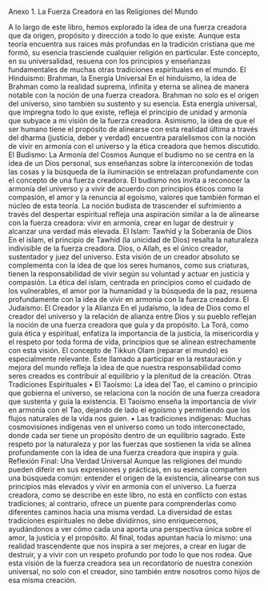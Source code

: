 Anexo 1. La Fuerza Creadora en las Religiones del Mundo
 

A lo largo de este libro, hemos explorado la idea de una fuerza creadora que da origen, propósito y dirección a todo lo que existe. Aunque esta teoría encuentra sus raíces más profundas en la tradición cristiana que me formó, su esencia trasciende cualquier religión en particular. Este concepto, en su universalidad, resuena con los principios y enseñanzas fundamentales de muchas otras tradiciones espirituales en el mundo.
El Hinduismo: Brahman, la Energía Universal
En el hinduismo, la idea de Brahman como la realidad suprema, infinita y eterna se alinea de manera notable con la noción de una fuerza creadora. Brahman no solo es el origen del universo, sino también su sustento y su esencia. Esta energía universal, que impregna todo lo que existe, refleja el principio de unidad y armonía que subyace a mi visión de la fuerza creadora.
Asimismo, la idea de que el ser humano tiene el propósito de alinearse con esta realidad última a través del dharma (justicia, deber y verdad) encuentra paralelismos con la noción de vivir en armonía con el universo y la ética creadora que hemos discutido.
El Budismo: La Armonía del Cosmos
Aunque el budismo no se centra en la idea de un Dios personal, sus enseñanzas sobre la interconexión de todas las cosas y la búsqueda de la iluminación se entrelazan profundamente con el concepto de una fuerza creadora. El budismo nos invita a reconocer la armonía del universo y a vivir de acuerdo con principios éticos como la compasión, el amor y la renuncia al egoísmo, valores que también forman el núcleo de esta teoría.
La noción budista de trascender el sufrimiento a través del despertar espiritual refleja una aspiración similar a la de alinearse con la fuerza creadora: vivir en armonía, crear en lugar de destruir y alcanzar una verdad más elevada.
El Islam: Tawhid y la Soberanía de Dios
En el islam, el principio de Tawhid (la unicidad de Dios) resalta la naturaleza indivisible de la fuerza creadora. Dios, o Allah, es el único creador, sustentador y juez del universo. Esta visión de un creador absoluto se complementa con la idea de que los seres humanos, como sus criaturas, tienen la responsabilidad de vivir según su voluntad y actuar en justicia y compasión.
La ética del islam, centrada en principios como el cuidado de los vulnerables, el amor por la humanidad y la búsqueda de la paz, resuena profundamente con la idea de vivir en armonía con la fuerza creadora.
El Judaísmo: El Creador y la Alianza
En el judaísmo, la idea de Dios como el creador del universo y la relación de alianza entre Dios y su pueblo reflejan la noción de una fuerza creadora que guía y da propósito. La Torá, como guía ética y espiritual, enfatiza la importancia de la justicia, la misericordia y el respeto por toda forma de vida, principios que se alinean estrechamente con esta visión.
El concepto de Tikkun Olam (reparar el mundo) es especialmente relevante. Este llamado a participar en la restauración y mejora del mundo refleja la idea de que nuestra responsabilidad como seres creados es contribuir al equilibrio y la plenitud de la creación.
Otras Tradiciones Espirituales
•	El Taoísmo: La idea del Tao, el camino o principio que gobierna el universo, se relaciona con la noción de una fuerza creadora que sustenta y guía la existencia. El Taoísmo enseña la importancia de vivir en armonía con el Tao, dejando de lado el egoísmo y permitiendo que los flujos naturales de la vida nos guíen.
•	Las tradiciones indígenas: Muchas cosmovisiones indígenas ven el universo como un todo interconectado, donde cada ser tiene un propósito dentro de un equilibrio sagrado. Este respeto por la naturaleza y por las fuerzas que sostienen la vida se alinea profundamente con la idea de una fuerza creadora que inspira y guía.
Reflexión Final: Una Verdad Universal
Aunque las religiones del mundo pueden diferir en sus expresiones y prácticas, en su esencia comparten una búsqueda común: entender el origen de la existencia, alinearse con sus principios más elevados y vivir en armonía con el universo. La fuerza creadora, como se describe en este libro, no está en conflicto con estas tradiciones; al contrario, ofrece un puente para comprenderlas como diferentes caminos hacia una misma verdad.
La diversidad de estas tradiciones espirituales no debe dividirnos, sino enriquecernos, ayudándonos a ver cómo cada una aporta una perspectiva única sobre el amor, la justicia y el propósito. Al final, todas apuntan hacia lo mismo: una realidad trascendente que nos inspira a ser mejores, a crear en lugar de destruir, y a vivir con un respeto profundo por todo lo que nos rodea.
Que esta visión de la fuerza creadora sea un recordatorio de nuestra conexión universal, no solo con el creador, sino también entre nosotros como hijos de esa misma creación.
 
